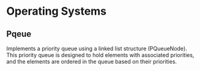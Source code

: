 # Operating Systems
## Pqeue
Implements a priority queue using a linked list structure (PQueueNode). This priority queue is designed to hold elements with associated priorities, and the elements are ordered in the queue based on their priorities.

